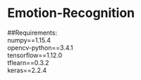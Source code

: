 # Emotion-Recognition 
##Requirements: \
numpy==1.15.4\
opencv-python==3.4.1\
tensorflow==1.12.0\
tflearn==0.3.2\
keras==2.2.4
